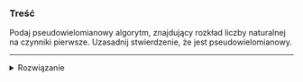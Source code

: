 ### Treść
Podaj pseudowielomianowy algorytm, znajdujący rozkład liczby naturalnej na
czynniki pierwsze. Uzasadnij stwierdzenie, że jest pseudowielomianowy.

------
<details><summary>Rozwiązanie</summary>
  
```c
int n, m = sqrt(n);

for(int i=2; (n != 1) && (i <= m); i++) { 
    while(n%i == 0) { 
        printf("%d ", i);   
        n = n/i;
    }
}
// Gdyby n była lizbą pierwszą lub miała dzielnik pierwszy większy od sqrt(n)
if (n != 1)
    printf("%d\n", n);
```
<p>
